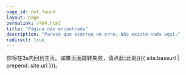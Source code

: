 ```yaml
---
page_id: not_found
layout: page
permalink: /404.html
title: "Página não encontrada"
description: "Parece que ocorreu um erro. Não existe nada aqui."
redirect: true
---
```


你将在3s内回到主页。如果页面跳转失败，请点此[此处]({{ site.baseurl | prepend: site.url }})。
